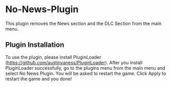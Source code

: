# No-News-Plugin

This plugin removes the News section and the DLC Section from the main menu.

## Plugin Installation
To use the plugin, please install PluginLoader (https://github.com/austinvaness/PluginLoader). After you install PluginLoader successfully, go to the plugins menu from the main menu and select No News Plugin. You will be asked to restart the game. Click Apply to restart the game and you done!
